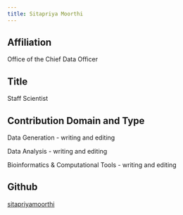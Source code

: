 ```yaml
---
title: Sitapriya Moorthi
---
```

## Affiliation
Office of the Chief Data Officer

## Title
Staff Scientist


## Contribution Domain and Type

Data Generation - writing and editing

Data Analysis - writing and editing 

Bioinformatics & Computational Tools - writing and editing



## Github
[sitapriyamoorthi](https://github.com/sitapriyamoorthi)

